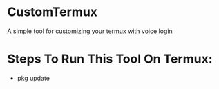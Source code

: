 # CustomTermux
A simple tool for customizing your termux with voice login
# Steps To Run This Tool On Termux:
- pkg update

